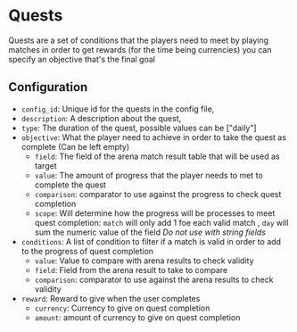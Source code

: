 # Quests

Quests are a set of conditions that the players need to meet by playing matches in order to get rewards (for the time being currencies) you can specify an objective that's the final goal

## Configuration

- `config_id`: Unique id for the quests in the config file,
- `description`: A description about the quest,
- `type`: The duration of the quest, possible values can be ["daily"] 
- `objective`: What the player need to achieve in order to take the quest as complete (Can be left empty)
  - `field`: The field of the arena match result table that will be used as target
  - `value`: The amount of progress that the player needs to met to complete the quest
  - `comparison`: comparator to use against the progress to check quest completion
  - `scope`: Will determine how the progress will be processes to meet quest completion: `match` will only add 1 foe each valid match , `day` will sum the numeric value of the field *Do not use with string fields*
- `conditions`: A list of condition to filter if a match is valid in order to add to the progress of quest completion
  - `value`: Value to compare with arena results to check validity
  - `field`: Field from the arena result to take to compare
  - `comparison`:  comparator to use against the arena results to check validity
- `reward`: Reward to give when the user completes
    - `currency`: Currency to give on quest completion
    - `amount`: amount of currency to give on quest completion
